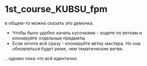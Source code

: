 # 1st_course_KUBSU_fpm
в общем-то можно сказать это демочка.

* Чтобы было удобно качать кусочками - ходите по веткам и клонируйте отдельные предметы
* Если хотите всё сразу - клонируйте ветку мастера. Но она обновляться будет реже, чем тематические ветви.

.. однако пока что всё идентично